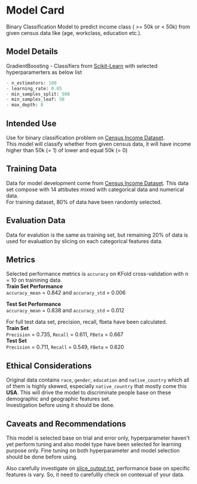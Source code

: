 # Model Card
Binary Classification Model to predict income class ( >= 50k or < 50k) from given census data like (age, workclass, education etc.).

## Model Details
GradientBoosting - Classifiers from [Scikit-Learn](https://scikit-learn.org/stable/modules/generated/sklearn.ensemble.GradientBoostingClassifier.html) with selected hyperparamerters as below list 
``` python
- n_estimators: 100
- learning_rate: 0.05
- min_samples_split: 500
- min_samples_leaf: 50
- max_depth: 8
```
## Intended Use
Use for binary classification problem on [Census Income Dataset](https://archive.ics.uci.edu/ml/datasets/census+income). <br/>
 This model will classify whether from given census data, it will have income higher than 50k (= 1) of lower and equal 50k (= 0)
## Training Data
Data for model development come from [Census Income Dataset](https://archive.ics.uci.edu/ml/datasets/census+income). This data set compose with 14 attibutes mixed with categorical data and numerical data. <br/>
For training dataset, 80% of data have been randomly selected.
## Evaluation Data
Data for evalution is the same as training set, but remaining 20% of data is used for evaluation by slicing on each categorical features data.
## Metrics
Selected performance metrics is ```accuracy``` on KFold cross-validation with n = 10 on trainining data. <br/>
**Train Set Performance** <br/>
```accuracy_mean``` = 0.842 and ```accuracy_std``` = 0.006

**Test Set Performance** <br/>
```accuracy_mean``` = 0.838 and ```accuracy_std``` = 0.012

For full test data set, precision, recall, fbeta have been calculated. <br/>
**Train Set** <br/>
```Precision``` = 0.735, ```Recall``` = 0.611, ```FBeta``` = 0.667 <br/>
**Test Set** <br/>
```Precision``` = 0.711, ```Recall``` = 0.549, ```FBeta``` = 0.620

## Ethical Considerations
Original data contains ```race```, ```gender```, ```education``` and ```native_country``` which all of them is highly skewed, especially ```native_country``` that mostly come this **USA**. This will drive the model to discriminate people base on these demographic and geographic features set.<br/>
Investigation before using it should be done.

## Caveats and Recommendations
This model is selected base on trial and error only, hyperparameter haven't yet perform tuning and also model type have been selected for learning purpose only. Fine tuning on both hyperparameter and model selection should be done before using.

Also carefully investigate on [slice_output.txt](".model/slice_output.txt), performance base on specific features is vary. So, it need to carefullly check on contexual of your data.